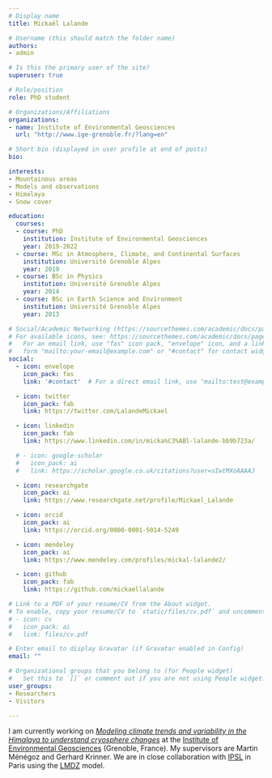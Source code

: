 ```yaml
---
# Display name
title: Mickaël Lalande

# Username (this should match the folder name)
authors:
- admin

# Is this the primary user of the site?
superuser: true

# Role/position
role: PhD student

# Organizations/Affiliations
organizations:
- name: Institute of Environmental Geosciences
  url: "http://www.ige-grenoble.fr/?lang=en"

# Short bio (displayed in user profile at end of posts)
bio:

interests:
- Mountainous areas
- Models and observations
- Himalaya
- Snow cover

education:
  courses:
  - course: PhD
    institution: Institute of Environmental Geosciences
    year: 2019-2022
  - course: MSc in Atmosphere, Climate, and Continental Surfaces
    institution: Université Grenoble Alpes
    year: 2019
  - course: BSc in Physics
    institution: Université Grenoble Alpes
    year: 2014
  - course: BSc in Earth Science and Environment
    institution: Université Grenoble Alpes
    year: 2013

# Social/Academic Networking (https://sourcethemes.com/academic/docs/page-builder/#icons)
# For available icons, see: https://sourcethemes.com/academic/docs/page-builder/#icons
#   For an email link, use "fas" icon pack, "envelope" icon, and a link in the
#   form "mailto:your-email@example.com" or "#contact" for contact widget.
social:
  - icon: envelope
    icon_pack: fas
    link: '#contact'  # For a direct email link, use "mailto:test@example.org".

  - icon: twitter
    icon_pack: fab
    link: https://twitter.com/LalandeMickael

  - icon: linkedin
    icon_pack: fab
    link: https://www.linkedin.com/in/micka%C3%ABl-lalande-bb9b723a/

  # - icon: google-scholar
  #   icon_pack: ai
  #   link: https://scholar.google.co.uk/citations?user=sIwtMXoAAAAJ

  - icon: researchgate
    icon_pack: ai
    link: https://www.researchgate.net/profile/Mickael_Lalande

  - icon: orcid
    icon_pack: ai
    link: https://orcid.org/0000-0001-5014-5249

  - icon: mendeley
    icon_pack: ai
    link: https://www.mendeley.com/profiles/mickal-lalande2/

  - icon: github
    icon_pack: fab
    link: https://github.com/mickaellalande

# Link to a PDF of your resume/CV from the About widget.
# To enable, copy your resume/CV to `static/files/cv.pdf` and uncomment the lines below.
# - icon: cv
#   icon_pack: ai
#   link: files/cv.pdf

# Enter email to display Gravatar (if Gravatar enabled in Config)
email: ""

# Organizational groups that you belong to (for People widget)
#   Set this to `[]` or comment out if you are not using People widget.
user_groups:
- Researchers
- Visitors

---
```


I am currently working on *[Modeling climate trends and variability in the Himalaya to understand cryosphere changes](https://www.theses.fr/s226411)* at the [Institute of Environmental Geosciences](http://www.ige-grenoble.fr/?lang=en) (Grenoble, France). My supervisors are Martin Ménégoz and Gerhard Krinner. We are in close collaboration with [IPSL](https://www.ipsl.fr/) in Paris using the [LMDZ](https://lmdz.lmd.jussieu.fr/) model.

